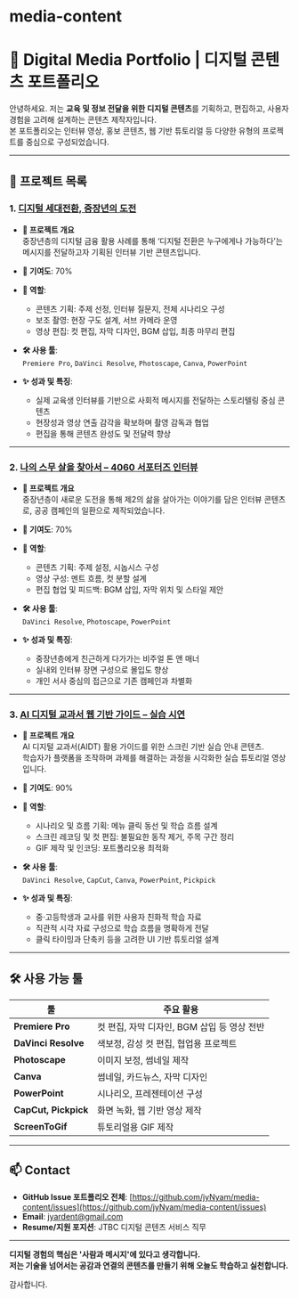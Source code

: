 # media-content

# 🎥 Digital Media Portfolio | 디지털 콘텐츠 포트폴리오

 안녕하세요. 저는 **교육 및 정보 전달을 위한 디지털 콘텐츠**를 기획하고, 편집하고, 사용자 경험을 고려해 설계하는 콘텐츠 제작자입니다.  
 본 포트폴리오는 인터뷰 영상, 홍보 콘텐츠, 웹 기반 튜토리얼 등 다양한 유형의 프로젝트를 중심으로 구성되었습니다.

---

## 📌 프로젝트 목록

### 1. [디지털 세대전환, 중장년의 도전](https://www.youtube.com/watch?v=LtO_HpbirpQ&t=10s)

- **📌 프로젝트 개요**  
  중장년층의 디지털 금융 활용 사례를 통해 ‘디지털 전환은 누구에게나 가능하다’는 메시지를 전달하고자 기획된 인터뷰 기반 콘텐츠입니다.

- **🧩 기여도**: 70%
- **🧠 역할**:
  - 콘텐츠 기획: 주제 선정, 인터뷰 질문지, 전체 시나리오 구성
  - 보조 촬영: 현장 구도 설계, 서브 카메라 운영
  - 영상 편집: 컷 편집, 자막 디자인, BGM 삽입, 최종 마무리 편집
- **🛠 사용 툴**:  
  `Premiere Pro`, `DaVinci Resolve`, `Photoscape`, `Canva`, `PowerPoint`

- **✨ 성과 및 특징**:
  - 실제 교육생 인터뷰를 기반으로 사회적 메시지를 전달하는 스토리텔링 중심 콘텐츠
  - 현장성과 영상 연출 감각을 확보하며 촬영 감독과 협업
  - 편집을 통해 콘텐츠 완성도 및 전달력 향상

---

### 2. [나의 스무 살을 찾아서 – 4060 서포터즈 인터뷰](https://youtu.be/sjAcioS_VvU?feature=shared)

- **📌 프로젝트 개요**  
  중장년층이 새로운 도전을 통해 제2의 삶을 살아가는 이야기를 담은 인터뷰 콘텐츠로, 공공 캠페인의 일환으로 제작되었습니다.

- **🧩 기여도**: 70%  
- **🧠 역할**:
  - 콘텐츠 기획: 주제 설정, 시놉시스 구성
  - 영상 구성: 멘트 흐름, 컷 분할 설계
  - 편집 협업 및 피드백: BGM 삽입, 자막 위치 및 스타일 제안
- **🛠 사용 툴**:  
  `DaVinci Resolve`, `Photoscape`, `PowerPoint`

- **✨ 성과 및 특징**:
  - 중장년층에게 친근하게 다가가는 비주얼 톤 앤 매너
  - 실내외 인터뷰 장면 구성으로 몰입도 향상
  - 개인 서사 중심의 접근으로 기존 캠페인과 차별화

---

### 3. [AI 디지털 교과서 웹 기반 가이드 – 실습 시연](https://github.com/jyNyam/media-content/issues/5)

- **📌 프로젝트 개요**  
  AI 디지털 교과서(AIDT) 활용 가이드를 위한 스크린 기반 실습 안내 콘텐츠.  
  학습자가 플랫폼을 조작하며 과제를 해결하는 과정을 시각화한 실습 튜토리얼 영상입니다.

- **🧩 기여도**: 90%  
- **🧠 역할**:
  - 시나리오 및 흐름 기획: 메뉴 클릭 동선 및 학습 흐름 설계
  - 스크린 레코딩 및 컷 편집: 불필요한 동작 제거, 주목 구간 정리
  - GIF 제작 및 인코딩: 포트폴리오용 최적화

- **🛠 사용 툴**:  
  `DaVinci Resolve`, `CapCut`, `Canva`, `PowerPoint`, `Pickpick`

- **✨ 성과 및 특징**:
  - 중·고등학생과 교사를 위한 사용자 친화적 학습 자료
  - 직관적 시각 자료 구성으로 학습 흐름을 명확하게 전달
  - 클릭 타이밍과 단축키 등을 고려한 UI 기반 튜토리얼 설계

---

## 🛠 사용 가능 툴

| 툴               | 주요 활용 |
|------------------|-----------|
| **Premiere Pro**     | 컷 편집, 자막 디자인, BGM 삽입 등 영상 전반 |
| **DaVinci Resolve**  | 색보정, 감성 컷 편집, 협업용 프로젝트 |
| **Photoscape**       | 이미지 보정, 썸네일 제작 |
| **Canva**            | 썸네일, 카드뉴스, 자막 디자인 |
| **PowerPoint**       | 시나리오, 프레젠테이션 구성 |
| **CapCut, Pickpick** | 화면 녹화, 웹 기반 영상 제작 |
| **ScreenToGif**      | 튜토리얼용 GIF 제작 |

---

## 📫 Contact

- **GitHub Issue 포트폴리오 전체**: [https://github.com/jyNyam/media-content/issues](https://github.com/jyNyam/media-content/issues)
- **Email**: jyardent@gmail.com  
- **Resume/지원 포지션**: JTBC 디지털 콘텐츠 서비스 직무

---

**디지털 경험의 핵심은 '사람과 메시지'에 있다고 생각합니다.  
저는 기술을 넘어서는 공감과 연결의 콘텐츠를 만들기 위해 오늘도 학습하고 실천합니다.**

감사합니다. 
